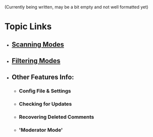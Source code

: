 (Currently being written, may be a bit empty and not well formatted yet)

# Topic Links
* ## [Scanning Modes](https://github.com/ThioJoe/YT-Spammer-Purge/wiki/Scanning-Modes)
* ## [Filtering Modes](https://github.com/ThioJoe/YT-Spammer-Purge/wiki/Filtering-Modes)
* ## Other Features Info:
  * ### Config File & Settings
  * ### Checking for Updates
  * ### Recovering Deleted Comments
  * ### 'Moderator Mode'